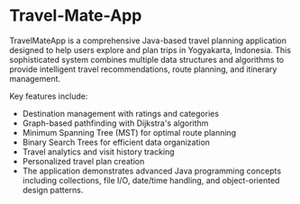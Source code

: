 # Travel-Mate-App
TravelMateApp is a comprehensive Java-based travel planning application designed to help users explore and plan trips in Yogyakarta, Indonesia. This sophisticated system combines multiple data structures and algorithms to provide intelligent travel recommendations, route planning, and itinerary management.

Key features include:
- Destination management with ratings and categories
- Graph-based pathfinding with Dijkstra's algorithm
- Minimum Spanning Tree (MST) for optimal route planning
- Binary Search Trees for efficient data organization
- Travel analytics and visit history tracking
- Personalized travel plan creation
- The application demonstrates advanced Java programming concepts including collections, file I/O, date/time handling, and object-oriented design patterns.
